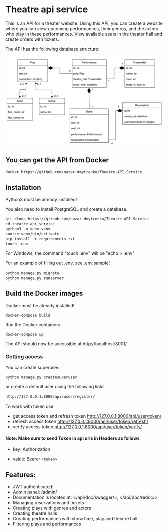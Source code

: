 # Theatre api service


This is an API for a theater website. Using this API, you can create a website where you can view upcoming performances, their genres, and the actors who play in these performances. View available seats in the theater hall and create orders with tickets. 

The API has the following database structure:

![Database structure](theatre_db_structure.png)

## You can get the API from Docker

```shell
docker https://github.com/nazar-dmytrenko/Theatre-API-Service

```

## Installation

Python3 must be already installed!

You also need to install PostgreSQL and create a database.

```shell
git clone https://github.com/nazar-dmytrenko/Theatre-API-Service
cd theatre_api_service
python3 -m venv venv
source venv/bin/activate
pip install -r requirements.txt
touch .env
```
For Windows, the command "touch .env" will be "echo > .env"

For an example of filling out .env, see .env.sample!
```shell
python manage.py migrate
python manage.py runserver
```

## Build the Docker images

Docker must be already installed!


```shell
docker-compose build
```
Run the Docker containers:
```shell
docker-compose up
```

The API should now be accessible at http://localhost:8001/

### Getting access

You can create superuser:

```shell
python manage.py createsuperuser
```
or create a default user using the following links

`http://127.0.0.1:8000/api/user/register/`

To work with token use:

- get access token and refresh token http://127.0.0.1:8000/api/user/token/
- refresh access token http://127.0.0.1:8000/api/user/token/refresh/
- verify access token http://127.0.0.1:8000/api/user/token/verify/

#### Note: Make sure to send Token in api urls in Headers as follows

- key: Authorization

- value: Bearer `<token>`


## Features:


- JWT authenticated:
- Admin panel: /admin/
- Documentation is located at: </api/doc/swagger/>, </api/doc/redoc/>
- Managing reservations and tickets
- Creating plays with genres and actors
- Creating theatre halls
- Creating performances with show time, play and theatre hall
- Filtering plays and performances